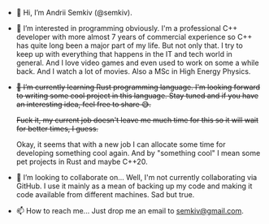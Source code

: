 - 👋 Hi, I’m Andrii Semkiv (@semkiv).
- 👀 I’m interested in programming obviously. I'm a professional C++ developer with more almost 7 years of commercial experience so C++ has quite long been a major part of my life. But not only that. I try to keep up with everything that happens in the IT and tech world in general. And I love video games and even used to work on some a while back. And I watch a lot of movies. Also a MSc in High Energy Physics.
- ~~🌱 I’m currently learning Rust programming language. I'm looking forward to writing some cool project in this language. Stay tuned and if you have an interesting idea, feel free to share 😅.~~

  ~~Fuck it, my current job doesn't leave me much time for this so it will wait for better times, I guess.~~

  Okay, it seems that with a new job I can allocate some time for developing something cool again. And by "something cool" I mean some pet projects in Rust and maybe C++20.
- 💞️ I’m looking to collaborate on... Well, I'm not currently collaborating via GitHub. I use it mainly as a mean of backing up my code and making it code available from different machines. Sad but true.
- 📫 How to reach me... Just drop me an email to semkiv@gmail.com.

<!---
semkiv/semkiv is a ✨ special ✨ repository because its `README.md` (this file) appears on your GitHub profile.
You can click the Preview link to take a look at your changes.
--->
